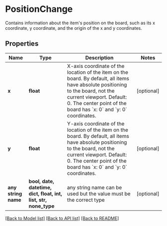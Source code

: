 # PositionChange

Contains information about the item's position on the board, such as its x coordinate, y coordinate, and the origin of the x and y coordinates.

## Properties
Name | Type | Description | Notes
------------ | ------------- | ------------- | -------------
**x** | **float** | X-axis coordinate of the location of the item on the board. By default, all items have absolute positioning to the board, not the current viewport. Default: 0. The center point of the board has &#x60;x: 0&#x60; and &#x60;y: 0&#x60; coordinates. | [optional] 
**y** | **float** | Y-axis coordinate of the location of the item on the board. By default, all items have absolute positioning to the board, not the current viewport. Default: 0. The center point of the board has &#x60;x: 0&#x60; and &#x60;y: 0&#x60; coordinates. | [optional] 
**any string name** | **bool, date, datetime, dict, float, int, list, str, none_type** | any string name can be used but the value must be the correct type | [optional]

[[Back to Model list]](../README.md#documentation-for-models) [[Back to API list]](../README.md#documentation-for-api-endpoints) [[Back to README]](../README.md)


